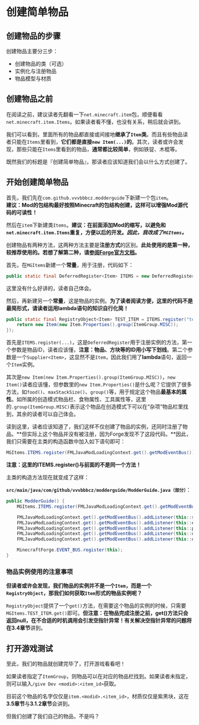 # 创建简单物品

## 创建物品的步骤

创建物品主要分三步：

* 创建物品的类（可选）
* 实例化与注册物品
* 物品模型与材质

## 创建物品之前

在阅读之前，建议读者先翻看一下`net.minecraft.item`包，顺便看看`net.minecraft.item.Items`。如果读者看不懂，也没有关系，稍后就会讲到。

我们可以看到，里面所有的物品都直接或间接地**继承了`Item`类**。而且有些物品读者只能在`Items`里看到，**它们都是直接`new Item(...)`的**。其次，读者或许会发现，那些只能在`Items`里看到的物品，**通常都比较简单**，例如铁锭、木棍等。

既然我们的标题是『创建简单物品』，那读者应该知道我们会以什么方式创建了。

## 开始创建简单物品

首先，我们先在`com.github.vvvbbbcz.modderguide`下新建一个包`item`。  
**建议：Mod的包结构最好按照Minecraft的包结构创建，这样可以增强Mod源代码的可读性！**

然后在`item`下新建类`Items`。**建议：在前面添加Mod的缩写，以避免和`net.minecraft.item.Items`重复，方便以后的开发。*因此，我改成了`MGItems`。***

创建物品有两种方法，这两种方法主要是**注册方式**的区别。**此处使用的是第一种，较推荐使用的。若想了解第二种，请[参阅Forge官方文档](https://mcforge.readthedocs.io/en/1.15.x/concepts/registries/#register-events)。**

首先，在`MGItems`新建一个**常量**，用于注册，代码如下：

```java
public static final DeferredRegister<Item> ITEMS = new DeferredRegister<>(ForgeRegistries.ITEMS, ModderGuide.MODID);
```

这里没有什么好讲的，读者自己体会。

然后，再新建另一个**常量**，这是物品的实例。**为了读者阅读方便，这里的代码不是最简形式，请读者运用lambda语句的知识自行化简！**

```java
public static final RegistryObject<Item> TEST_ITEM = ITEMS.register("test_item", () -> {
	return new Item(new Item.Properties().group(ItemGroup.MISC));
});
```

首先是`ITEMS.register(...)`，这是`DeferredRegister`用于注册实例的方法，第一个参数是物品ID，读者应该懂，**注意：物品、方块等的ID用小写下划线**。第二个参数是一个`Supplier<Item>`，这显然不是`Item`，因此我们用了**lambda**语句，返回一个`Item`实例。

其次是`new Item(new Item.Properties().group(ItemGroup.MISC))`，`new Item()`读者应该懂，但参数里的`new Item.Properties()`是什么呢？它提供了很多方法，如`food()`、`maxStackSize()`、`group()`等，用于规定这个物品**最基本的属性**。如所属的创造模式物品栏、食物属性、工具属性等，这里的`.group(ItemGroup.MISC)`表示这个物品在创造模式下可以在“杂项”物品栏里找到，其余的读者可以自己体会。

读到这里，读者应该知道了，我们这样不仅创建了物品的实例，还同时注册了物品。**但实际上这个物品并没有被注册，因为Forge发现不了这段代码。**因此，我们只需要在主类的构造函数中加入如下语句即可：

```java
MGItems.ITEMS.register(FMLJavaModLoadingContext.get().getModEventBus()); // DeferredRegister会自动监听相应的事件，在相应事件发生时进行注册
```

**注意：这里的ITEMS.register()与前面的不是同一个方法！**

主类的构造方法现在就变成了这样：

**`src/main/java/com/github/vvvbbbcz/modderguide/ModderGuide.java（部分）`**：

```java
public ModderGuide() {
	MGItems.ITEMS.register(FMLJavaModLoadingContext.get().getModEventBus());

	FMLJavaModLoadingContext.get().getModEventBus().addListener(this::setup);
	FMLJavaModLoadingContext.get().getModEventBus().addListener(this::enqueueIMC);
	FMLJavaModLoadingContext.get().getModEventBus().addListener(this::processIMC);
	FMLJavaModLoadingContext.get().getModEventBus().addListener(this::doClientStuff);
	FMLJavaModLoadingContext.get().getModEventBus().addListener(this::onServerStarting);

	MinecraftForge.EVENT_BUS.register(this);
}
```

### 物品实例使用的注意事项 

**但读者或许会发现，我们物品的实例并不是一个`Item`，而是一个`RegistryObject`，那我们如何获取`Item`形式的物品实例呢？**

`RegistryObject`提供了一个`get()`方法，在需要这个物品的实例的时候，只需要`MGItems.TEST_ITEM.get()`即可。**但注意：在物品完成注册之前，get()方法只会返回null，在不合适的时机调用会引发空指针异常！**有关解决空指针异常的问题将在**3.4章节**讲到。

## 打开游戏测试

至此，我们的物品就创建完毕了，打开游戏看看吧！

如果读者指定了`ItemGroup`，则物品可以在对应的物品栏找到。如果读者未指定，则可以输入`/give Dev <modid>:<item_id>`获取。

目前这个物品的名字仅仅是`item.<modid>.<item_id>`，材质仅仅是紫黑块，这在**3.5章节**与**3.1.2章节**会讲到。

但我们创建了我们自己的物品，不是吗？